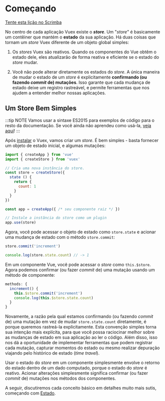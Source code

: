 # Começando

<div class="scrimba"><a href="https://scrimba.com/p/pnyzgAP/cMPa2Uk" target="_blank" rel="noopener noreferrer">Tente esta lição no Scrimba</a></div>

No centro de cada aplicação Vuex existe o **_store_**. Um "_store_" é basicamente um contêiner que mantém o **estado** da sua aplicação. Há duas coisas que tornam um _store_ Vuex diferente de um objeto global simples:

1. Os _stores_ Vuex são reativos. Quando os componentes do Vue obtêm o estado dele, eles atualizarão de forma reativa e eficiente se o estado do _store_ mudar.

2. Você não pode alterar diretamente os estados do _store_. A única maneira de mudar o estado de um _store_ é explicitamente **confirmando (ou fazendo _commit_ de) mutações**. Isso garante que cada mudança de estado deixe um registro rastreável, e permite ferramentas que nos ajudem a entender melhor nossas aplicações.

## Um Store Bem Simples

:::tip NOTE
Vamos usar a sintaxe ES2015 para exemplos de código para o resto da documentação. Se você ainda não aprendeu como usá-la, [veja aqui](https://babeljs.io/docs/learn-es2015/)!
:::

Após [instalar](../installation.md)  o Vuex, vamos criar um _store_. É bem simples - basta fornecer um objeto de estado inicial, e algumas mutações:

```js
import { createApp } from 'vue'
import { createStore } from 'vuex'

// Cria uma nova instância do store.
const store = createStore({
  state () {
    return {
      count: 1
    }
  }
})

const app = createApp({ /* seu componente raiz */ })

// Instale a instância do store como um plugin
app.use(store)
```

Agora, você pode acessar o objeto de estado como `store.state` e acionar uma mudança de estado com o método `store.commit`:

```js
store.commit('increment')

console.log(store.state.count) // -> 1
```

Em um componente Vue, você pode acessar o _store_ como `this.$store`. Agora podemos confirmar (ou fazer _commit_ de) uma mutação usando um método de componente:

```js
methods: {
  increment() {
    this.$store.commit('increment')
    console.log(this.$store.state.count)
  }
}
```

Novamente, a razão pela qual estamos confirmando (ou fazendo _commit_ de) uma mutação em vez de mudar `store.state.count` diretamente, é porque queremos rastreá-la explicitamente. Esta convenção simples torna sua intenção mais explícita, para que você possa raciocinar melhor sobre as mudanças de estado em sua aplicação ao ler o código. Além disso, isso nos dá a oportunidade de implementar ferramentas que podem registrar cada mutação, capturar momentos do estado ou mesmo realizar depuração viajando pelo histórico de estado (_time travel_).

Usar o estado do _store_ em um componente simplesmente envolve o retorno do estado dentro de um dado computado, porque o estado do _store_ é reativo. Acionar alterações simplesmente significa confirmar (ou fazer _commit_ de) mutações nos métodos dos componentes.

A seguir, discutiremos cada conceito básico em detalhes muito mais sutis, começando com [Estado](state.md).
